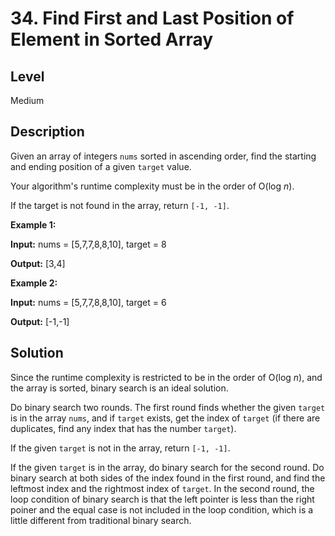 # 34. Find First and Last Position of Element in Sorted Array
## Level
Medium

## Description
Given an array of integers `nums` sorted in ascending order, find the starting and ending position of a given `target` value.

Your algorithm's runtime complexity must be in the order of O(log *n*).

If the target is not found in the array, return `[-1, -1]`.

**Example 1:**

**Input:** nums = [5,7,7,8,8,10], target = 8

**Output:** [3,4]

**Example 2:**

**Input:** nums = [5,7,7,8,8,10], target = 6

**Output:** [-1,-1]

## Solution
Since the runtime complexity is restricted to be in the order of O(log *n*), and the array is sorted, binary search is an ideal solution.

Do binary search two rounds. The first round finds whether the given `target` is in the array `nums`, and if `target` exists, get the index of `target` (if there are duplicates, find any index that has the number `target`).

If the given `target` is not in the array, return `[-1, -1]`.

If the given `target` is in the array, do binary search for the second round. Do binary search at both sides of the index found in the first round, and find the leftmost index and the rightmost index of `target`. In the second round, the loop condition of binary search is that the left pointer is less than the right poiner and the equal case is not included in the loop condition, which is a little different from traditional binary search.

